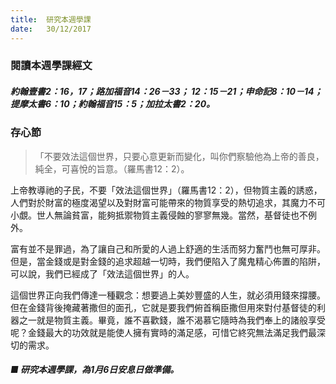 ```yaml
---
title:  研究本週學課
date:   30/12/2017
---
```


### 閱讀本週學課經文

##### 約翰壹書2：16，17；路加福音14：26－33； 12：15－21；申命記8：10－14；提摩太書6：10；約翰福音15：5；加拉太書2：20。

### 存心節

> <p>「不要效法這個世界，只要心意更新而變化，叫你們察驗他為上帝的善良，純全，可喜悅的旨意。（羅馬書12：2）。</p>

上帝教導祂的子民，不要「效法這個世界」（羅馬書12：2），但物質主義的誘惑，人們對於財富的極度渴望以及對財富可能帶來的物質享受的熱切追求，其魔力不可小覷。世人無論貧富，能夠抵禦物質主義侵蝕的寥寥無幾。當然，基督徒也不例外。

富有並不是罪過，為了讓自己和所愛的人過上舒適的生活而努力奮鬥也無可厚非。但是，當金錢或是對金錢的追求超越一切時，我們便陷入了魔鬼精心佈置的陷阱，可以說，我們已經成了「效法這個世界」的人。

這個世界正向我們傳達一種觀念：想要過上美妙豐盛的人生，就必須用錢來撐腰。但在金錢背後掩藏著撒但的面孔，它就是要我們俯首稱臣撒但用來對付基督徒的利器之一就是物質主義。畢竟，誰不喜歡錢，誰不渴慕它隨時為我們奉上的諸般享受呢？金錢最大的功效就是能使人擁有實時的滿足感，可惜它終究無法滿足我們最深切的需求。

##### ■ 研究本週學課，為1月6日安息日做準備。